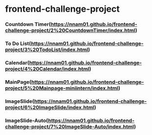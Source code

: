 # frontend-challenge-project

### Countdown Timer(https://nnam01.github.io/frontend-challenge-project/2%20CountdownTimer/index.html)
### To Do List(https://nnam01.github.io/frontend-challenge-project/3%20TodoList/index.html)
### Calendar(https://nnam01.github.io/frontend-challenge-project/4%20Calendar/index.html)
### MainPage(https://nnam01.github.io/frontend-challenge-project/5%20Mainpage-miniintern/index.html)
### ImageSlide(https://nnam01.github.io/frontend-challenge-project/6%20ImageSlide/index.html)
### ImageSlide-Auto(https://nnam01.github.io/frontend-challenge-project/7%20ImageSlide-Auto/index.html)
